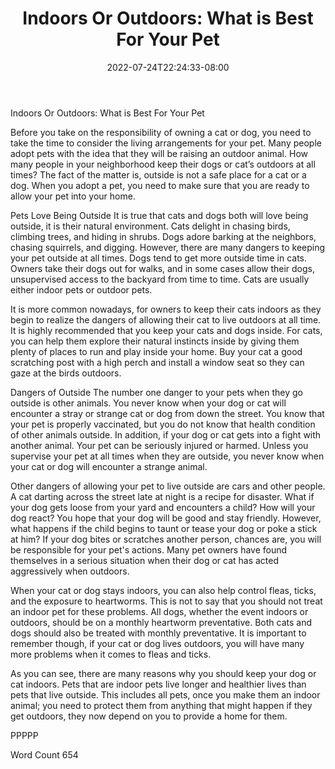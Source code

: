 ﻿---
title: "Indoors Or Outdoors: What is Best For Your Pet"
date: 2022-07-24T22:24:33-08:00
description: "TXT Tips for Web Success"
featured_image: "/images/TXT.jpg"
tags: ["TXT"]
---

Indoors Or Outdoors: What is Best For Your Pet

Before you take on the responsibility of owning a cat or dog, you need to take the time to consider the living arrangements for your pet. Many people adopt pets with the idea that they will be raising an outdoor animal. How many people in your neighborhood keep their dogs or cat’s outdoors at all times? The fact of the matter is, outside is not a safe place for a cat or a dog. When you adopt a pet, you need to make sure that you are ready to allow your pet into your home.

Pets Love Being Outside
It is true that cats and dogs both will love being outside, it is their natural environment. Cats delight in chasing birds, climbing trees, and hiding in shrubs. Dogs adore barking at the neighbors, chasing squirrels, and digging. However, there are many dangers to keeping your pet outside at all times. Dogs tend to get more outside time in cats. Owners take their dogs out for walks, and in some cases allow their dogs, unsupervised access to the backyard from time to time. Cats are usually either indoor pets or outdoor pets.  

It is more common nowadays, for owners to keep their cats indoors as they begin to realize the dangers of allowing their cat to live outdoors at all time. It is highly recommended that you keep your cats and dogs inside. For cats, you can help them explore their natural instincts inside by giving them plenty of places to run and play inside your home.  Buy your cat a good scratching post with a high perch and install a window seat so they can gaze at the birds outdoors.

Dangers of Outside
The number one danger to your pets when they go outside is other animals. You never know when your dog or cat will encounter a stray or strange cat or dog from down the street. You know that your pet is properly vaccinated, but you do not know that health condition of other animals outside. In addition, if your dog or cat gets into a fight with another animal.  Your pet can be seriously injured or harmed.  Unless you supervise your pet at all times when they are outside, you never know when your cat or dog will encounter a strange animal.

Other dangers of allowing your pet to live outside are cars and other people. A cat darting across the street late at night is a recipe for disaster. What if your dog gets loose from your yard and encounters a child?  How will your dog react? You hope that your dog will be good and stay friendly. However, what happens if the child begins to taunt or tease your dog or poke a stick at him? If your dog bites or scratches another person, chances are, you will be responsible for your pet's actions. Many pet owners have found themselves in a serious situation when their dog or cat has acted aggressively when outdoors.

When your cat or dog stays indoors, you can also help control fleas, ticks, and the exposure to heartworms. This is not to say that you should not treat an indoor pet for these problems. All dogs, whether the event indoors or outdoors, should be on a monthly heartworm preventative. Both cats and dogs should also be treated with monthly preventative. It is important to remember though, if your cat or dog lives outdoors, you will have many more problems when it comes to fleas and ticks.

As you can see, there are many reasons why you should keep your dog or cat indoors. Pets that are indoor pets live longer and healthier lives than pets that live outside. This includes all pets, once you make them an indoor animal; you need to protect them from anything that might happen if they get outdoors, they now depend on you to provide a home for them.

PPPPP

Word Count 654


